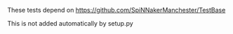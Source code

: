 These tests depend on https://github.com/SpiNNakerManchester/TestBase

This is not added automatically by setup.py
